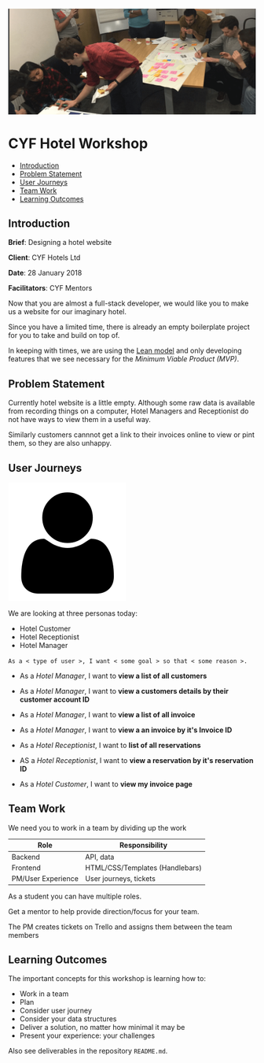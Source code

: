 ![CYF Workshop](../assets/workshop.png)

# CYF Hotel Workshop

* [Introduction](#introduction)
* [Problem Statement](#problem-statement)
* [User Journeys](#user-journeys)
* [Team Work](#team-work)
* [Learning Outcomes](#learning-outcomes)

## Introduction

**Brief**: Designing a hotel website

**Client**: CYF Hotels Ltd

**Date**: 28 January 2018

**Facilitators**: CYF Mentors

Now that you are almost a full-stack developer, we would like you to make us a website for our imaginary hotel.

Since you have a limited time, there is already an empty boilerplate project for you to take and build on top of.

In keeping with times, we are using the [Lean model](https://en.wikipedia.org/wiki/Lean_services) and only developing features that we see necessary for the _Minimum Viable Product (MVP)_.

## Problem Statement

Currently hotel website is a little empty. Although some raw data is available from recording things on a computer, Hotel Managers and Receptionist do not have ways to view them in a useful way.

Similarly customers cannnot get a link to their invoices online to view or pint them, so they are also unhappy.

## User Journeys

![Personas](../assets/persona.png)

We are looking at three personas today:

* Hotel Customer
* Hotel Receptionist
* Hotel Manager

`As a < type of user >, I want < some goal > so that < some reason >.`

* As a _Hotel Manager_, I want to **view a list of all customers**
* As a _Hotel Manager_, I want to **view a customers details by their customer account ID**
* As a _Hotel Manager_, I want to **view a list of all invoice**
* As a _Hotel Manager_, I want to **view a an invoice by it's Invoice ID**

* As a _Hotel Receptionist_, I want to **list of all reservations**
* AS a _Hotel Receptionist_, I want to **view a reservation by it's reservation ID**

* As a _Hotel Customer_, I want to **view my invoice page**

## Team Work

We need you to work in a team by dividing up the work

| Role               | Responsibility                  |
| ------------------ | ------------------------------- |
| Backend            | API, data                       |
| Frontend           | HTML/CSS/Templates (Handlebars) |
| PM/User Experience | User journeys, tickets          |

As a student you can have multiple roles.

Get a mentor to help provide direction/focus for your team.

The PM creates tickets on Trello and assigns them between the team members

## Learning Outcomes

The important concepts for this workshop is learning how to:

* Work in a team
* Plan
* Consider user journey
* Consider your data structures
* Deliver a solution, no matter how minimal it may be
* Present your experience: your challenges

Also see deliverables in the repository `README.md`.
